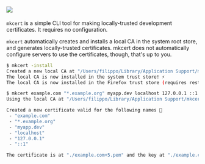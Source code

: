 # [![](https://img.shields.io/chocolatey/v/mkcert.svg?color=red&label=mkcert)](https://chocolatey.org/packages/mkcert)

`mkcert` is a simple CLI tool for making locally-trusted development certificates. It requires no configuration.

`mkcert` automatically creates and installs a local CA in the system root store, and generates locally-trusted certificates. mkcert does not automatically configure servers to use the certificates, though, that's up to you.

```sh
$ mkcert -install
Created a new local CA at "/Users/filippo/Library/Application Support/mkcert" 💥
The local CA is now installed in the system trust store! ⚡️
The local CA is now installed in the Firefox trust store (requires restart)! 🦊

$ mkcert example.com "*.example.org" myapp.dev localhost 127.0.0.1 ::1
Using the local CA at "/Users/filippo/Library/Application Support/mkcert" ✨

Created a new certificate valid for the following names 📜
 - "example.com"
 - "*.example.org"
 - "myapp.dev"
 - "localhost"
 - "127.0.0.1"
 - "::1"

The certificate is at "./example.com+5.pem" and the key at "./example.com+5-key.pem" ✅
```
